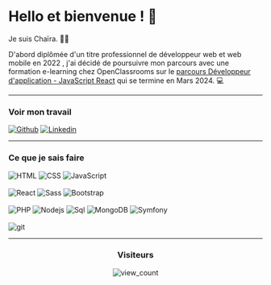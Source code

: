 # Hello et bienvenue ! 👋

Je suis Chaïra. 🙋‍♀️

D'abord diplômée d'un titre professionnel de développeur web et web mobile en 2022 , j'ai décidé de poursuivre mon parcours avec une formation e-learning chez OpenClassrooms sur le [parcours Développeur d'application - JavaScript React](https://openclassrooms.com/fr/paths/516-developpeur-dapplication-javascript-react) qui se termine en Mars 2024. 💻

---

### Voir mon travail

[![Github](https://img.shields.io/badge/-Github-000?style=for-the-badge&logo=Github&logoColor=white)](https://github.com/Chaira10)
[![Linkedin](https://img.shields.io/badge/-LinkedIn-blue?style=for-the-badge&logo=Linkedin&logoColor=white)](https://www.linkedin.com/in/chaira10/)

---

### Ce que je sais faire

<p>
  <img alt="HTML" src="https://img.shields.io/badge/html5-%23E34F26.svg?style=for-the-badge&logo=html5&logoColor=white" />
    <img alt="CSS" src="https://img.shields.io/badge/CSS-239120?&style=for-the-badge&logo=css3&logoColor=white" />
  <img alt="JavaScript" src="https://img.shields.io/badge/javascript-%23323330.svg?style=for-the-badge&logo=javascript&logoColor=%23F7DF1E" />
  <br><br>
  <img alt="React" src="https://img.shields.io/badge/-React-45b8d8?style=for-the-badge&logo=react&logoColor=white" />
  <img alt="Sass" src="https://img.shields.io/badge/-Sass-CC6699?style=for-the-badge&logo=sass&logoColor=white" />
  <img alt="Bootstrap" src="https://img.shields.io/badge/Bootstrap-563D7C?style=for-the-badge&logo=bootstrap&logoColor=white" />
   <br><br>
  <img alt="PHP" src="https://img.shields.io/badge/PHP-777BB4?style=for-the-badge&logo=php&logoColor=white" />
  <img alt="Nodejs" src="https://img.shields.io/badge/-Nodejs-43853d?style=for-the-badge&logo=Node.js&logoColor=white" />
  <img alt="Sql" src="https://img.shields.io/badge/-SQL-0079d6?style=for-the-badge&logo=mysql&logoColor=white" />
   <img alt="MongoDB" src="https://img.shields.io/badge/-MongoDB-13aa52?style=for-the-badge&logo=mongodb&logoColor=white" />
  <img alt="Symfony" src="https://img.shields.io/badge/-Symfony-%23323330.svg?style=for-the-badge&logo=symfony&logoColor=white" />
<br><br>
 <img alt="git" src="https://img.shields.io/badge/-Git-F05032?style=for-the-badge&logo=git&logoColor=white" />
</p>

---



<div align="center"><h3 align="center">Visiteurs</h3><img src="https://profile-counter.glitch.me/%7Chaira10%7D/count.svg" alt="view_count" /></div>
<!--
**Chaira10/Chaira10** is a ✨ _special_ ✨ repository because its `README.md` (this file) appears on your GitHub profile.

Here are some ideas to get you started:

- 🔭 I’m currently working on ...
- 🌱 I’m currently learning ...
- 👯 I’m looking to collaborate on ...
- 🤔 I’m looking for help with ...
- 💬 Ask me about ...
- 📫 How to reach me: ...
- 😄 Pronouns: ...
- ⚡ Fun fact: ...
-->